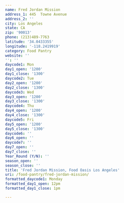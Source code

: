 ```yaml
---
name: Fred Jordan Mission
address_1: 445  Towne Avenue
address_2: ''
city: Los Angeles
state: CA
zip: '90013'
phone: (213)489-7763
latitude: '34.0433355'
longitude: '-118.2419919'
category: Food Pantry
website: ''
'': ''
daycode1: Mon
day1_open: '1200'
day1_close: '1300'
daycode2: Tue
day2_open: '1200'
day2_close: '1300'
daycode3: Wed
day3_open: '1200'
day3_close: '1300'
daycode4: Thu
day4_open: '1200'
day4_close: '1300'
daycode5: Fri
day5_open: '1200'
day5_close: '1300'
daycode6: ''
day6_open: ''
daycode7: ''
day7_open: ''
day7_close: ''
Year_Round (Y/N): ''
season_open: ''
season_close: ''
title: 'Fred Jordan Mission, Food Oasis Los Angeles'
uri: /food-pantry/fred-jordan-mission/
formatted_daycode1: Monday
formatted_day1_open: 12pm
formatted_day1_close: 1pm

---
```

